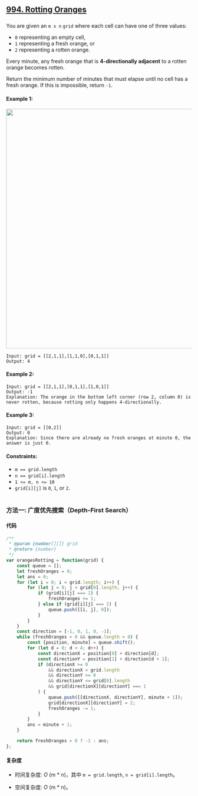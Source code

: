 ## [994. Rotting Oranges](https://leetcode.com/problems/rotting-oranges/)

###

You are given an `m x n` `grid` where each cell can have one of three values:

-   `0` representing an empty cell,
-   `1` representing a fresh orange, or
-   `2` representing a rotten orange.

Every minute, any fresh orange that is **4-directionally adjacent** to a rotten orange becomes rotten.

Return the minimum number of minutes that must elapse until no cell has a fresh orange. If this is impossible, return `-1`.

#### Example 1:

<img src="https://assets.leetcode.com/uploads/2019/02/16/oranges.png" width="650" />

```
Input: grid = [[2,1,1],[1,1,0],[0,1,1]]
Output: 4
```

#### Example 2:

```
Input: grid = [[2,1,1],[0,1,1],[1,0,1]]
Output: -1
Explanation: The orange in the bottom left corner (row 2, column 0) is never rotten, because rotting only happens 4-directionally.
```

#### Example 3:

```
Input: grid = [[0,2]]
Output: 0
Explanation: Since there are already no fresh oranges at minute 0, the answer is just 0.
```

#### Constraints:

-   `m == grid.length`
-   `n == grid[i].length`
-   `1 <= m, n <= 10`
-   `grid[i][j]` is `0`, `1`, or `2`.

#

### 方法一: 广度优先搜索（Depth-First Search）

#### 代码

```JavaScript []
/**
 * @param {number[][]} grid
 * @return {number}
 */
var orangesRotting = function(grid) {
    const queue = [];
    let freshOranges = 0;
    let ans = 0;
    for (let i = 0; i < grid.length; i++) {
        for (let j = 0; j < grid[0].length; j++) {
            if (grid[i][j] === 1) {
                freshOranges += 1;
            } else if (grid[i][j] === 2) {
                queue.push([[i, j], 0]);
            }
        }
    }
    const direction = [-1, 0, 1, 0, -1];
    while (freshOranges > 0 && queue.length > 0) {
        const [position, minute] = queue.shift();
        for (let d = 0; d < 4; d++) {
            const directionX = position[0] + direction[d];
            const directionY = position[1] + direction[d + 1];
            if (directionX >= 0
                && directionX < grid.length
                && directionY >= 0
                && directionY <= grid[0].length
                && grid[directionX][directionY] === 1
            ) {
                queue.push([[directionX, directionY], minute + 1]);
                grid[directionX][directionY] = 2;
                freshOranges -= 1;
            }
        }
        ans = minute + 1;
    }

    return freshOranges > 0 ? -1 : ans;
};
```

#### 复杂度

-   时间复杂度: _O_ (m \* n)，其中 `m = grid.length`, `n = grid[i].length`。

-   空间复杂度: _O_ (m \* n)。
